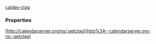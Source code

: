 <!-- --- title: caldav-ctag: Calendar Collection Entity Tag (CTag) in CalDAV -->

[caldav-ctag](http://svn.calendarserver.org/repository/calendarserver/CalendarServer/trunk/doc/Extensions/caldav-ctag.txt)

### Properties

[http://calendarserver.org/ns/:getctag](http%3A--calendarserver.org-ns-:getctag)
